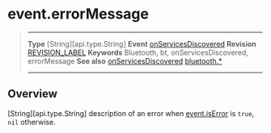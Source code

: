 # event.errorMessage

> --------------------- ------------------------------------------------------------------------------------------
> __Type__              [String][api.type.String]
> __Event__             [onServicesDiscovered](/plugin.bluetooth.type.Gatt.event.onServicesDiscovered.md)
> __Revision__          [REVISION_LABEL](REVISION_URL)
> __Keywords__          Bluetooth, bt, onServicesDiscovered, errorMessage
> __See also__          [onServicesDiscovered](/plugin.bluetooth.type.Gatt.event.onServicesDiscovered.md)
>						[bluetooth.*](/plugin.bluetooth.md)
> --------------------- ------------------------------------------------------------------------------------------

## Overview

[String][api.type.String] description of an error when [event.isError](/plugin.bluetooth.type.Gatt.event.onServicesDiscovered.isError.md) is `true`, `nil` otherwise.